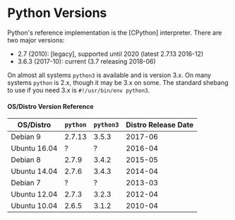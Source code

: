 Python Versions
===============

Python's reference implementation is the [CPython] interpreter.
There are two major versions:
* 2.7 (2010): [legacy], supported until 2020 (latest 2.7.13 2016-12)
* 3.6.3 (2017-10): current (3.7 releasing 2018-06)

On almost all systems `python3` is available and is version 3.x. On
many systems `python` is 2.x, though it may be 3.x on some. The
standard shebang to use if you need 3.x is `#!/usr/bin/env python3`.

#### OS/Distro Version Reference

| OS/Distro     | `python`  |`python3`  | Distro Release Date
|---------------|-----------|-----------|----------------------
| Debian 9      | 2.7.13    | 3.5.3     | 2017-06
| Ubuntu 16.04  | ?         | ?         | 2016-04
| Debian 8      | 2.7.9     | 3.4.2     | 2015-05
| Ubuntu 14.04  | 2.7.6     | 3.4.3     | 2014-04
| Debian 7      | ?         | ?         | 2013-03
| Ubuntu 12.04  | 2.7.3     | 3.2.3     | 2012-04
| Ubuntu 10.04  | 2.6.5     | 3.1.2     | 2010-04
